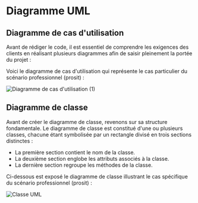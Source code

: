 # Diagramme UML

## Diagramme de cas d'utilisation

Avant de rédiger le code, il est essentiel de comprendre les exigences des clients en réalisant plusieurs diagrammes afin de saisir pleinement la portée du projet :

Voici le diagramme de cas d'utilisation qui représente le cas particulier du scénario professionnel (prosit) :

![Diagramme de cas d'utilisation (1)](https://github.com/peio933/Prosit2/assets/116553253/c0ac9a4f-26c3-4e72-aa1c-f7e128fe85c4)

## Diagramme de classe

Avant de créer le diagramme de classe, revenons sur sa structure fondamentale. Le diagramme de classe est constitué d'une ou plusieurs classes, chacune étant symbolisée par un rectangle divisé en trois sections distinctes :

- La première section contient le nom de la classe.<br>
- La deuxième section englobe les attributs associés à la classe.<br>
- La dernière section regroupe les méthodes de la classe.<br>

Ci-dessous est exposé le diagramme de classe illustrant le cas spécifique du scénario professionnel (prosit) :

![Classe UML](https://github.com/peio933/Prosit2/assets/116553253/030ac14f-b45d-4086-873a-8ce82cac776c)
